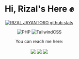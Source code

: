<div align="center">
 
# Hi, Rizal's Here ✊

[![RIZAL JAYANTORO github stats](https://github-readme-stats.vercel.app/api?username=Rizal-Jaya22&theme=nord&show_icons=true)](https://github.com/Rizal-Jaya22)
 
![PHP](https://img.shields.io/badge/php-%23777BB4.svg?style=for-the-badge&logo=php&logoColor=white)
![TailwindCSS](https://img.shields.io/badge/tailwindcss-%2338B2AC.svg?style=for-the-badge&logo=tailwind-css&logoColor=white)
 
You can reach me here:<br><br>
<a href="mailto:rizaljayantoro@gmail.com" style="text-decoration: none;">
<img src="https://img.shields.io/badge/email%20me%20here-%23EA4335?&style=for-the-badge&logo=gmail&logoColor=white"/>
</a>
<a href="https://twitter.com/ieurijal1" style="text-decoration: none;">
<img src="https://img.shields.io/badge/twitter-%231DA1F2?&style=for-the-badge&logo=twitter&logoColor=white"/>
</a>
<a href="https://instagram.com/rijaljayan1" style="text-decoration: none;">
<img src="https://img.shields.io/badge/instagram-%23E4405F?&style=for-the-badge&logo=instagram&logoColor=white"/>
</a>
</div>
